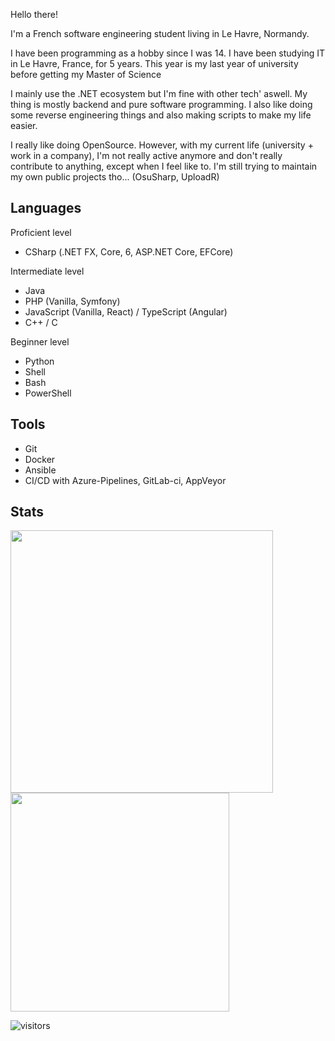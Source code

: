 Hello there!

I'm a French software engineering student living in Le Havre, Normandy.

I have been programming as a hobby since I was 14. I have been studying IT in Le Havre, France, for 5 years. This year is my last year of university before getting my Master of Science

I mainly use the .NET ecosystem but I'm fine with other tech' aswell. My thing is mostly backend and pure software programming. I also like doing some reverse engineering things and also making scripts to make my life easier.

I really like doing OpenSource. However, with my current life (university + work in a company), I'm not really active anymore and don't really contribute to anything, except when I feel like to. I'm still trying to maintain my own public projects tho... (OsuSharp, UploadR)

## Languages

Proficient level
  - CSharp (.NET FX, Core, 6, ASP.NET Core, EFCore)

Intermediate level
  - Java
  - PHP (Vanilla, Symfony)
  - JavaScript (Vanilla, React) / TypeScript (Angular)
  - C++ / C

Beginner level
  - Python
  - Shell
  - Bash
  - PowerShell

## Tools
  - Git
  - Docker
  - Ansible
  - CI/CD with Azure-Pipelines, GitLab-ci, AppVeyor

## Stats

<img width="420" src="https://github-readme-stats.vercel.app/api?username=kiritsu&theme=radical&show_icons=true&hide_border=true&include_all_commits=true&custom_title=My%20Github%20Stats"/><img width="350" src="https://github-readme-stats.vercel.app/api/top-langs/?username=kiritsu&layout=compact&theme=radical&hide_border=true"/>

![visitors](https://visitor-badge.glitch.me/badge?page_id=kiritsu.kiritsu)

